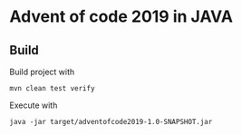 # Advent of code 2019 in JAVA

## Build

Build project with 

    mvn clean test verify

Execute with

    java -jar target/adventofcode2019-1.0-SNAPSHOT.jar

